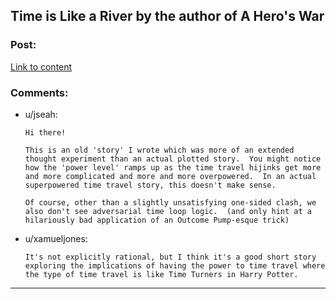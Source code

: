 ## Time is Like a River by the author of A Hero's War

### Post:

[Link to content](https://www.fictionpress.com/s/3138462/1/Time-is-Like-a-River)

### Comments:

- u/jseah:
  ```
  Hi there!  

  This is an old 'story' I wrote which was more of an extended thought experiment than an actual plotted story.  You might notice how the 'power level' ramps up as the time travel hijinks get more and more complicated and more and more overpowered.  In an actual superpowered time travel story, this doesn't make sense.  

  Of course, other than a slightly unsatisfying one-sided clash, we also don't see adversarial time loop logic.  (and only hint at a hilariously bad application of an Outcome Pump-esque trick)
  ```

- u/xamueljones:
  ```
  It's not explicitly rational, but I think it's a good short story exploring the implications of having the power to time travel where the type of time travel is like Time Turners in Harry Potter.
  ```

---

